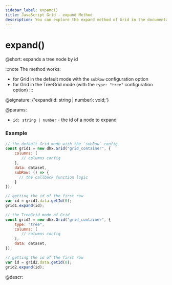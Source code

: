 ```yaml
---
sidebar_label: expand()
title: JavaScript Grid - expand Method 
description: You can explore the expand method of Grid in the documentation of the DHTMLX JavaScript UI library. Browse developer guides and API reference, try out code examples and live demos, and download a free 30-day evaluation version of DHTMLX Suite.
---
```


# expand()

@short: expands a tree node by id

:::note
The method works:
- for Grid in the default mode with the `subRow` configuration option
- for Grid in the TreeGrid mode (with the `type: "tree"` configuration option)
:::

@signature: {'expand(id: string | number): void;'}

@params:
- `id: string | number` - the id of a node to expand

### Example

~~~jsx {7-9,14}
// the default Grid mode with the `subRow` config
const grid1 = new dhx.Grid("grid_container", {
    columns: [
       // columns config
    ],
    data: dataset,
    subRow: () => { 
      // the callback function logic 
    }
});

// getting the id of the first row
var id = grid1.data.getId(0);
grid1.expand(id);
~~~

~~~jsx {3,12}
// the TreeGrid mode of Grid
const grid2 = new dhx.Grid("grid_container", {
    type: "tree",
    columns: [
       // columns config
    ],
    data: dataset,
});

// getting the id of the first row
var id = grid2.data.getId(0);
grid2.expand(id);
~~~

@descr:
